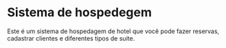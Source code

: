 # Sistema de hospedegem

Este é um sistema de hospedagem de hotel que você pode fazer reservas, cadastrar clientes e diferentes tipos de suite.
